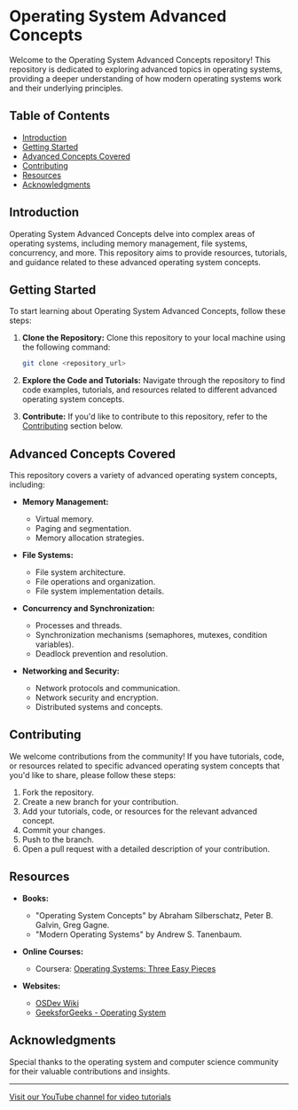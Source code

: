 # Operating System Advanced Concepts

Welcome to the Operating System Advanced Concepts repository! This repository is dedicated to exploring advanced topics in operating systems, providing a deeper understanding of how modern operating systems work and their underlying principles.

## Table of Contents

- [Introduction](#introduction)
- [Getting Started](#getting-started)
- [Advanced Concepts Covered](#advanced-concepts-covered)
- [Contributing](#contributing)
- [Resources](#resources)
- [Acknowledgments](#acknowledgments)

## Introduction

Operating System Advanced Concepts delve into complex areas of operating systems, including memory management, file systems, concurrency, and more. This repository aims to provide resources, tutorials, and guidance related to these advanced operating system concepts.

## Getting Started

To start learning about Operating System Advanced Concepts, follow these steps:

1. **Clone the Repository:** Clone this repository to your local machine using the following command:
   ```bash
   git clone <repository_url>
   ```

2. **Explore the Code and Tutorials:** Navigate through the repository to find code examples, tutorials, and resources related to different advanced operating system concepts.

3. **Contribute:** If you'd like to contribute to this repository, refer to the [Contributing](#contributing) section below.

## Advanced Concepts Covered

This repository covers a variety of advanced operating system concepts, including:

- **Memory Management:**
  - Virtual memory.
  - Paging and segmentation.
  - Memory allocation strategies.

- **File Systems:**
  - File system architecture.
  - File operations and organization.
  - File system implementation details.

- **Concurrency and Synchronization:**
  - Processes and threads.
  - Synchronization mechanisms (semaphores, mutexes, condition variables).
  - Deadlock prevention and resolution.

- **Networking and Security:**
  - Network protocols and communication.
  - Network security and encryption.
  - Distributed systems and concepts.

## Contributing

We welcome contributions from the community! If you have tutorials, code, or resources related to specific advanced operating system concepts that you'd like to share, please follow these steps:

1. Fork the repository.
2. Create a new branch for your contribution.
3. Add your tutorials, code, or resources for the relevant advanced concept.
4. Commit your changes.
5. Push to the branch.
6. Open a pull request with a detailed description of your contribution.

## Resources

- **Books:**
  - "Operating System Concepts" by Abraham Silberschatz, Peter B. Galvin, Greg Gagne.
  - "Modern Operating Systems" by Andrew S. Tanenbaum.

- **Online Courses:**
  - Coursera: [Operating Systems: Three Easy Pieces](https://www.coursera.org/learn/os)

- **Websites:**
  - [OSDev Wiki](https://wiki.osdev.org/)
  - [GeeksforGeeks - Operating System](https://www.geeksforgeeks.org/operating-systems/)

## Acknowledgments

Special thanks to the operating system and computer science community for their valuable contributions and insights.

---

[Visit our YouTube channel for video tutorials](<YouTube_Channel_Link>)